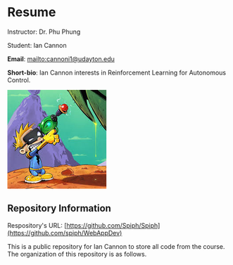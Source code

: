# Resume
Instructor: Dr. Phu Phung

Student: Ian Cannon

**Email**: [mailto:cannoni1@udayton.edu](cannoni1@udayton.edu)

**Short-bio**: Ian Cannon interests in Reinforcement Learning for Autonomous Control. 

![Ian's headshot](images/headshot.jpg)

## Repository Information

Respository's URL: [https://github.com/Spiph/Spiph](https://github.com/spiph/WebAppDev)

This is a public repository for Ian Cannon to store all code from the course. The organization of this repository is as follows.



